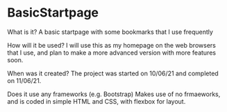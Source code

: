 # BasicStartpage
What is it?
A basic startpage with some bookmarks that I use frequently


How will it be used?
I will use this as my homepage on the web browsers that I use, and plan to make a more advanced version with more features soon.


When was it created?
The project was started on 10/06/21 and completed on 11/06/21.


Does it use any frameworks (e.g. Bootstrap)
Makes use of no frmaeworks, and is coded in simple HTML and CSS, with flexbox for layout.


